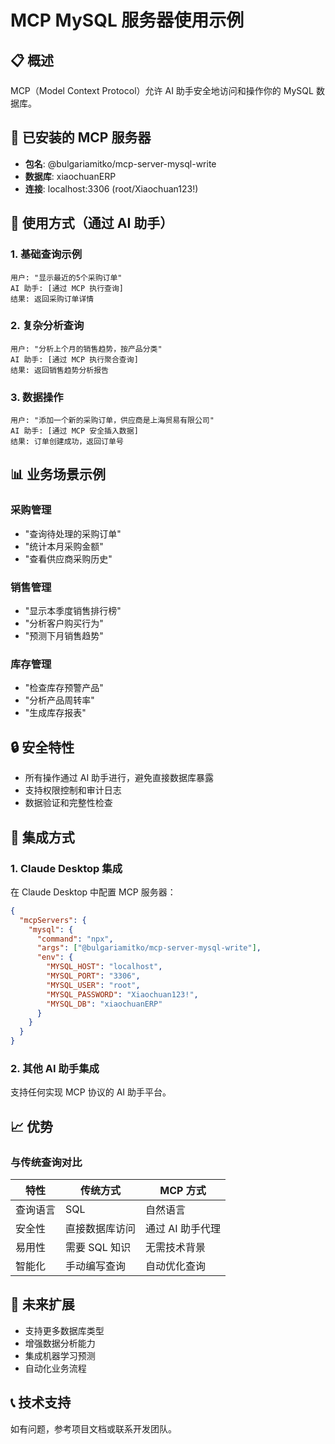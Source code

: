 # MCP MySQL 服务器使用示例

## 📋 概述
MCP（Model Context Protocol）允许 AI 助手安全地访问和操作你的 MySQL 数据库。

## 🔧 已安装的 MCP 服务器
- **包名**: @bulgariamitko/mcp-server-mysql-write
- **数据库**: xiaochuanERP
- **连接**: localhost:3306 (root/Xiaochuan123!)

## 💬 使用方式（通过 AI 助手）

### 1. 基础查询示例
```
用户: "显示最近的5个采购订单"
AI 助手: [通过 MCP 执行查询]
结果: 返回采购订单详情
```

### 2. 复杂分析查询
```
用户: "分析上个月的销售趋势，按产品分类"
AI 助手: [通过 MCP 执行聚合查询]
结果: 返回销售趋势分析报告
```

### 3. 数据操作
```
用户: "添加一个新的采购订单，供应商是上海贸易有限公司"
AI 助手: [通过 MCP 安全插入数据]
结果: 订单创建成功，返回订单号
```

## 📊 业务场景示例

### 采购管理
- "查询待处理的采购订单"
- "统计本月采购金额"
- "查看供应商采购历史"

### 销售管理  
- "显示本季度销售排行榜"
- "分析客户购买行为"
- "预测下月销售趋势"

### 库存管理
- "检查库存预警产品"
- "分析产品周转率"
- "生成库存报表"

## 🔒 安全特性
- 所有操作通过 AI 助手进行，避免直接数据库暴露
- 支持权限控制和审计日志
- 数据验证和完整性检查

## 🚀 集成方式

### 1. Claude Desktop 集成
在 Claude Desktop 中配置 MCP 服务器：
```json
{
  "mcpServers": {
    "mysql": {
      "command": "npx",
      "args": ["@bulgariamitko/mcp-server-mysql-write"],
      "env": {
        "MYSQL_HOST": "localhost",
        "MYSQL_PORT": "3306", 
        "MYSQL_USER": "root",
        "MYSQL_PASSWORD": "Xiaochuan123!",
        "MYSQL_DB": "xiaochuanERP"
      }
    }
  }
}
```

### 2. 其他 AI 助手集成
支持任何实现 MCP 协议的 AI 助手平台。

## 📈 优势

### 与传统查询对比
| 特性 | 传统方式 | MCP 方式 |
|------|----------|----------|
| 查询语言 | SQL | 自然语言 |
| 安全性 | 直接数据库访问 | 通过 AI 助手代理 |
| 易用性 | 需要 SQL 知识 | 无需技术背景 |
| 智能化 | 手动编写查询 | 自动优化查询 |

## 🔮 未来扩展
- 支持更多数据库类型
- 增强数据分析能力
- 集成机器学习预测
- 自动化业务流程

## 📞 技术支持
如有问题，参考项目文档或联系开发团队。
